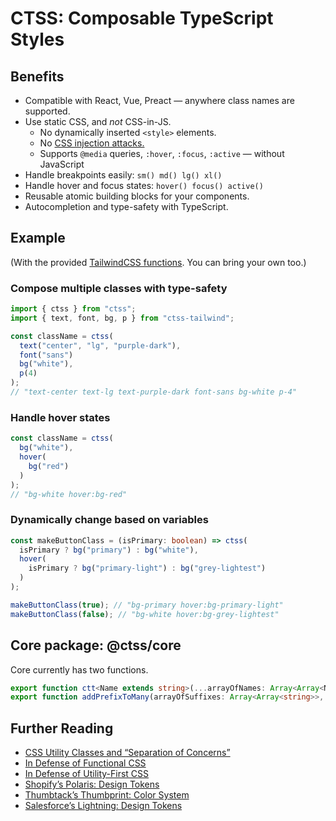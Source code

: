 # CTSS: Composable TypeScript Styles

## Benefits

- Compatible with React, Vue, Preact — anywhere class names are supported.
- Use static CSS, and _not_ CSS-in-JS.
  - No dynamically inserted `<style>` elements.
  - No [CSS injection attacks.](https://frontarm.com/james-k-nelson/how-can-i-use-css-in-js-securely/)
  - Supports `@media` queries, `:hover`, `:focus`, `:active` — without JavaScript
- Handle breakpoints easily: `sm() md() lg() xl()`
- Handle hover and focus states: `hover() focus() active()`
- Reusable atomic building blocks for your components.
- Autocompletion and type-safety with TypeScript.

## Example

(With the provided [TailwindCSS functions](https://github.com/RoyalIcing/ctss/blob/master/packages/tailwind/README.md). You can bring your own too.)

### Compose multiple classes with type-safety

```ts
import { ctss } from "ctss";
import { text, font, bg, p } from "ctss-tailwind";

const className = ctss(
  text("center", "lg", "purple-dark"),
  font("sans")
  bg("white"),
  p(4)
);
// "text-center text-lg text-purple-dark font-sans bg-white p-4"
```

### Handle hover states

```ts
const className = ctss(
  bg("white"),
  hover(
    bg("red")
  )
);
// "bg-white hover:bg-red"
```

### Dynamically change based on variables

```ts
const makeButtonClass = (isPrimary: boolean) => ctss(
  isPrimary ? bg("primary") : bg("white"),
  hover(
    isPrimary ? bg("primary-light") : bg("grey-lightest")
  )
);

makeButtonClass(true); // "bg-primary hover:bg-primary-light"
makeButtonClass(false); // "bg-white hover:bg-grey-lightest"
```


## Core package: @ctss/core

Core currently has two functions.

```ts
export function ctt<Name extends string>(...arrayOfNames: Array<Array<Name>>): string;
export function addPrefixToMany(arrayOfSuffixes: Array<Array<string>>, prefix: string): Array<string>;
```

## Further Reading

- [CSS Utility Classes and “Separation of Concerns”](https://adamwathan.me/css-utility-classes-and-separation-of-concerns/)
- [In Defense of Functional CSS](https://www.mikecr.it/ramblings/functional-css/)
- [In Defense of Utility-First CSS](https://frontstuff.io/in-defense-of-utility-first-css)
- [Shopify’s Polaris: Design Tokens](https://shopify.github.io/polaris-tokens/)
- [Thumbtack’s Thumbprint: Color System](https://thumbprint.design/guide/product/color/)
- [Salesforce’s Lightning: Design Tokens](https://www.lightningdesignsystem.com/design-tokens/)
